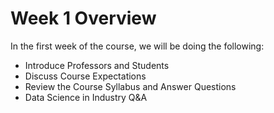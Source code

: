 # Week 1 Overview

In the first week of the course, we will be doing the following: 
- Introduce Professors and Students
- Discuss Course Expectations
- Review the Course Syllabus and Answer Questions
- Data Science in Industry Q&A 
